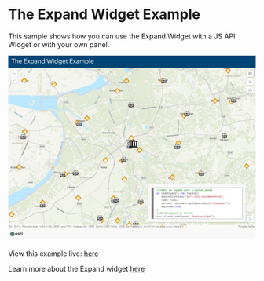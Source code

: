 # The Expand Widget Example

This sample shows how you can use the Expand Widget with a JS API Widget or with your own panel.


![The Expand Widget Example](../images/ExpandWidgetExamples.png)
<br>
<br>
View this example live:
[here](https://esrinederland.github.io/CoolMaps/ExpandWidget/)

Learn more about the Expand widget [here](https://developers.arcgis.com/javascript/latest/api-reference/esri-widgets-Expand.html)
